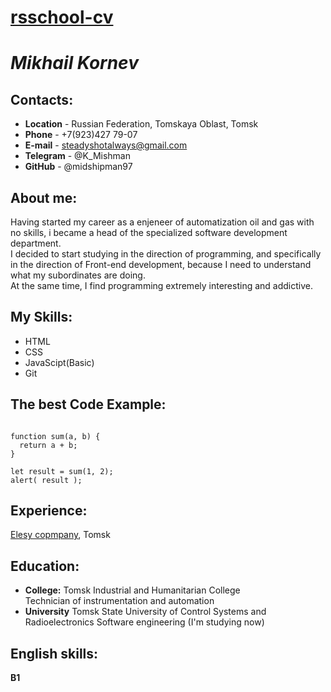 # [rsschool-cv](https://midshipman97.github.io/rsschool-cv/cv)
# *Mikhail Kornev*

## Contacts:
+ **Location** - Russian Federation, Tomskaya Oblast, Tomsk
+ **Phone** - +7(923)427 79-07
+ **E-mail** - steadyshotalways@gmail.com
+ **Telegram** - @K_Mishman
+ **GitHub** - @midshipman97

## About me:
Having started my career as a enjeneer of automatization oil and gas with no skills, i became a head of the specialized software development department.\
I decided to start studying in the direction of programming, and specifically in the direction of Front-end development, because I need to understand what my subordinates are doing.\
At the same time, I find programming extremely interesting and addictive.

## My Skills:
+ HTML
+ CSS
+ JavaScipt(Basic)
+ Git

## The best Code Example:

```

function sum(a, b) {
  return a + b;
}

let result = sum(1, 2);
alert( result );

```

## Experience:
[Elesy copmpany](https://elesy.ru/), Tomsk

## Education:
+ **College:** Tomsk Industrial and Humanitarian College\
Technician of instrumentation and automation
+ **University** Tomsk State University of Control Systems and Radioelectronics
Software engineering (I'm studying now)

## English skills:
**B1**
